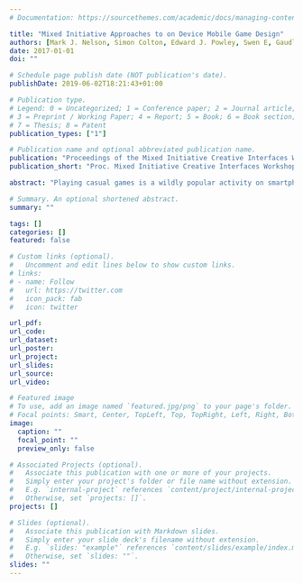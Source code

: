 ```yaml
---
# Documentation: https://sourcethemes.com/academic/docs/managing-content/

title: "Mixed Initiative Approaches to on Device Mobile Game Design"
authors: [Mark J. Nelson, Simon Colton, Edward J. Powley, Swen E, Gaudl, Peter Ivey, Rob Saunders, Blanca Pérez Ferrer, Michael Cook]
date: 2017-01-01
doi: ""

# Schedule page publish date (NOT publication's date).
publishDate: 2019-06-02T18:21:43+01:00

# Publication type.
# Legend: 0 = Uncategorized; 1 = Conference paper; 2 = Journal article;
# 3 = Preprint / Working Paper; 4 = Report; 5 = Book; 6 = Book section;
# 7 = Thesis; 8 = Patent
publication_types: ["1"]

# Publication name and optional abbreviated publication name.
publication: "Proceedings of the Mixed Initiative Creative Interfaces Workshop at CHI 2017, Denver, USA"
publication_short: "Proc. Mixed Initiative Creative Interfaces Workshop at CHI 2017"

abstract: "Playing casual games is a wildly popular activity on smartphones. However, designing casual games is done by a smaller group of people, usually on desktop com-puters, using professional development tools. Our goal is to bring these activities closer together, in terms of who does them and how they do them. Our Gamika Technology platform is a 2D physics-based mobile game design environment. It comprises a 284- dimensional parametric design space, and poses mobile game design as the problem of navigating this space. We have built three mobile apps thus far to experiment with on-device, mixed-initiative navigation of the Gamika design space and some of its subspaces. We describe these apps here in terms of the initiatives that go into making a game with them, and how these are split between people and underlying AI software. Our overall goal is to democratise game design, so that an- yone and everyone can make casual games directly on their mobile phones or tablets."

# Summary. An optional shortened abstract.
summary: ""

tags: []
categories: []
featured: false

# Custom links (optional).
#   Uncomment and edit lines below to show custom links.
# links:
# - name: Follow
#   url: https://twitter.com
#   icon_pack: fab
#   icon: twitter

url_pdf:
url_code:
url_dataset:
url_poster:
url_project:
url_slides:
url_source:
url_video:

# Featured image
# To use, add an image named `featured.jpg/png` to your page's folder. 
# Focal points: Smart, Center, TopLeft, Top, TopRight, Left, Right, BottomLeft, Bottom, BottomRight.
image:
  caption: ""
  focal_point: ""
  preview_only: false

# Associated Projects (optional).
#   Associate this publication with one or more of your projects.
#   Simply enter your project's folder or file name without extension.
#   E.g. `internal-project` references `content/project/internal-project/index.md`.
#   Otherwise, set `projects: []`.
projects: []

# Slides (optional).
#   Associate this publication with Markdown slides.
#   Simply enter your slide deck's filename without extension.
#   E.g. `slides: "example"` references `content/slides/example/index.md`.
#   Otherwise, set `slides: ""`.
slides: ""
---
```

